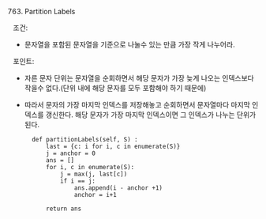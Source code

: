 763. Partition Labels

조건:
- 문자열을 포함된 문자열을 기준으로 나눌수 있는 만큼 가장 작게 나누어라.

포인트:
- 자른 문자 단위는 문자열을 순회하면서 해당 문자가 가장 늦게 나오는 인덱스보다 작을수 없다.(단위 내에 해당 문자를 모두 포함해야 하기 때문에)
- 따라서 문자의 가장 마지막 인덱스를 저장해놓고 순회하면서 문자열마다 마지막 인덱스를 갱신한다. 해당 문자가 가장 마지막 인덱스이면 그 인덱스가 나누는 단위가 된다.

        def partitionLabels(self, S) :
            last = {c: i for i, c in enumerate(S)}
            j = anchor = 0
            ans = []
            for i, c in enumerate(S):
                j = max(j, last[c])
                if i == j:
                    ans.append(i - anchor +1)
                    anchor = i+1
            
            return ans